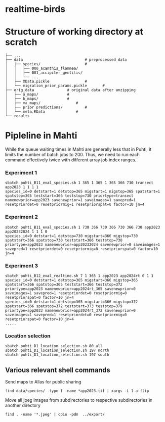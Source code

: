 # realtime-birds

# Structure of working directory at scratch

    ├── ...
    ├── data                      		# preprocessed data
    │   ├── species/          			# 
    │   │   ├── 000_acanthis_flammea/
    │   │   ├── 001_accipiter_gentilis/
    │   │   └── ...
    │   ├── XData.pickle	       		# 
    │   └── migration_prior_params.pickle       # 
    ├── orig_data				# original data after unzipping 
    │   ├── a_maps/				# 
    │   ├── b_maps/				# 
    │   ├── va_maps/				# 
    │   ├── prior predictions/			# 
    │   └── meta.RData     			# 
    └── results

# Pipleline in Mahti

While the queue waiting times in Mahti are generally less that in Puhti, it limits the number of batch jobs to 200. Thus, we need to run each command effectively twice with different array job index ranges.

### Experiment 1
```console
sbatch puhti_B11_eval_species.sh 1 365 1 365 1 365 366 730 transect app2023 1 1 1 1
species_id=0 detstart=1 detstop=365 migstart=1 migstop=365 spatstart=1 spatstop=365 teststart=366 teststop=730 priortype=transect namenewprior=app2023 savenewprior=1 saveimages=1 savepred=1 resetpriordet=0 resetpriormig=1 resetpriorspat=0 factor=10 jn=4
```

### Experiment 2
```console
sbatch puhti_B11_eval_species.sh 1 730 366 730 366 730 366 730 app2023 app20232024 1 1 1 0
species_id=0 detstart=1 detstop=730 migstart=366 migstop=730 spatstart=366 spatstop=730 teststart=366 teststop=730 priortype=app2023 namenewprior=app20232024 savenewprior=0 saveimages=1 savepred=1 resetpriordet=0 resetpriormig=0 resetpriorspat=0 factor=10 jn=4
```

### Experiment 3
```console
sbatch puhti_B12_eval_realtime.sh 7 1 365 1 app2023 app2024rt 0 1 1
species_id=0 detstart=1 detstop=365 migstart=366 migstop=365 spatstart=366 spatstop=365 teststart=366 teststop=372 priortype=app2023 namenewprior=app2024rt_365 savenewprior=0 saveimages=1 savepred=1 resetpriordet=0 resetpriormig=0 resetpriorspat=0 factor=10 jn=4
species_id=0 detstart=1 detstop=365 migstart=366 migstop=372 spatstart=366 spatstop=372 teststart=373 teststop=379 priortype=app2023 namenewprior=app2024rt_372 savenewprior=0 saveimages=1 savepred=1 resetpriordet=0 resetpriormig=0 resetpriorspat=0 factor=10 jn=4
.....
```

### Location selection
```console
sbatch puhti_D1_location_selection.sh 80 all
sbatch puhti_D1_location_selection.sh 197 north
sbatch puhti_D1_location_selection.sh 197 south
```


## Various relevant shell commands

Send maps to Allas for public sharing
```console
find data/species/ -type f -name *app2023.tif | xargs -L 1 a-flip
```

Move all jpeg images from subdirectories to respective subdirectories in another directory
```console
find . -name '*.jpeg' | cpio -pdm  ../export/
```


